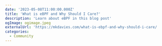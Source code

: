 ```yaml
---
date: '2023-05-08T11:00:00.000Z'
title: 'What is eBPF and Why Should I Care?'
description: 'Learn about eBPF in this blog post'
ogImage: ogimage.jpeg
externalUrl: 'https://mkdavies.com/what-is-ebpf-and-why-should-i-care/'
categories:
  - Community
---
```

